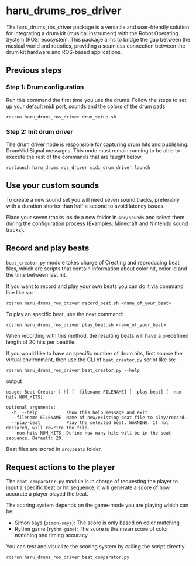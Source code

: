 # haru_drums_ros_driver

The haru_drums_ros_driver package is a versatile and user-friendly solution for integrating a drum kit (musical instrument) with the Robot Operating
System (ROS) ecosystem. This package aims to bridge the gap between the musical world and robotics, providing a seamless connection between the drum
kit hardware and ROS-based applications.


## Previous steps
### Step 1: Drum configuration

Run this command the first time you use the drums. Follow the steps to set up your default midi port,
sounds and the colors of the drum pads

```shell
rosrun haru_drums_ros_driver drum_setup.sh
```

### Step 2: Init drum driver
The drum driver node is responsible for capturing drum hits and publishing.
DrumMidiSignal messages. This node must remain running to be able to execute the rest of the commands that are taught below.
```shell
roslaunch haru_drums_ros_driver midi_drum_driver.launch
```

## Use your custom sounds
To create a new sound set you will need seven sound tracks, preferably with a duration shorter than half a second
to avoid latency issues.

Place your seven tracks inside a new folder in ``src/sounds`` and select them during the configuration process (Examples: Minecraft and Nintendo
sound tracks).

## Record and play beats
`beat_creator.py` module takes charge of Creating and reproducing beat files, which are scripts that contain information about
color hit, color id and the time between last hit.

If you want to record and play your own beats you can do it via command line like so:

```shell
rosrun haru_drums_ros_driver record_beat.sh <name_of_your_beat>
```

To play an specific beat, use the next command:
```shell
rosrun haru_drums_ros_driver play_beat.sh <name_of_your_beat>
```

When recording with this method, the resulting beats will have a predefined length of 20 hits per beatfile.

If you would like to have an specific number of drum hits, first source the virtual environment, then use the CLI of `beat_creator.py` script like so:
```shell
rosrun haru_drums_ros_driver beat_creator.py --help
```
output
```
usage: Beat Creator [-h] [--filename FILENAME] [--play-beat] [--num-hits NUM_HITS]

optional arguments:
  -h, --help           show this help message and exit
  --filename FILENAME  Name of new/existing beat file to play/record.
  --play-beat          Play the selected beat. WARNING: If not declared, will rewrite the file.
  --num-hits NUM_HITS  Define how many hits will be in the beat sequence. Default: 20.
```

Beat files are stored in ``src/beats`` folder.

## Request actions to the player
The `beat_comparator.py` module is in charge of requesting the player to input a specific beat or hit sequence, it will
generate a score of how accurate a player played the beat.

The scoring system depends on the game-mode you are playing which can be:
- Simon says (`simon-says`): The score is only based on color matching
- Rythm game (`rythm-game`): The score is the mean score of color matching and timing accuracy

You can test and visualize the scoring system by calling the script directly:

```shell
rosrun haru_drums_ros_driver beat_comparator.py 
```

